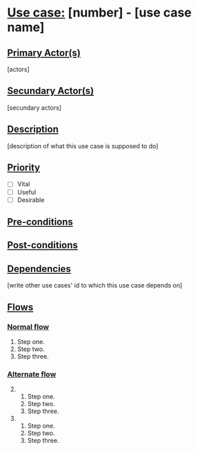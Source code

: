 # [Use case:](#use-case) [number] - [use case name]

## [Primary Actor(s)](#primary-actors)
[actors]

## [Secundary Actor(s)](#secundary-actors)
[secundary actors]

## [Description](#description)
[description of what this use case is supposed to do]

## [Priority](#priority) 
- [ ] Vital
- [ ] Useful 
- [ ] Desirable

## [Pre-conditions](#pre-conditions)

## [Post-conditions](#post-conditions)

## [Dependencies](#dependencies)
[write other use cases' id to which this use case depends on]

## [Flows](#flows)
### [Normal flow](#normal-flow)
1. Step one.
2. Step two.
3. Step three.

### [Alternate flow](#alternate-flow)
2.
	1. Step one.
	2. Step two.
	3. Step three.
3.
	1. Step one.
	2. Step two.
	3. Step three.
